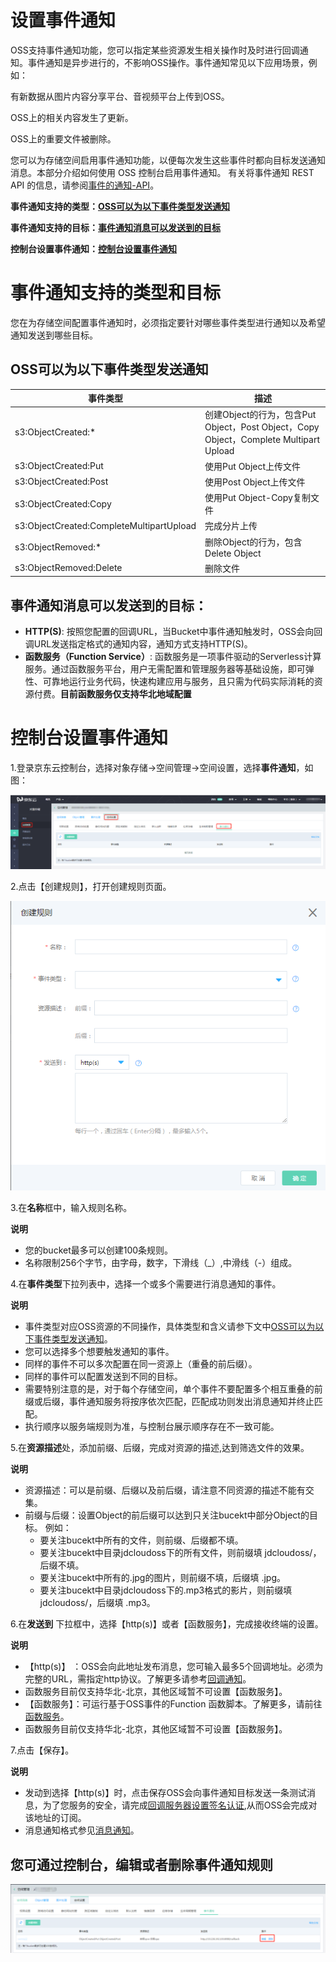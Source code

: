 # 设置事件通知

OSS支持事件通知功能，您可以指定某些资源发生相关操作时及时进行回调通知。事件通知是异步进行的，不影响OSS操作。事件通知常见以下应用场景，例如：

有新数据从图片内容分享平台、音视频平台上传到OSS。

OSS上的相关内容发生了更新。

OSS上的重要文件被删除。

您可以为存储空间启用事件通知功能，以便每次发生这些事件时都向目标发送通知消息。本部分介绍如何使用 OSS 控制台启用事件通知。
有关将事件通知 REST API 的信息，请参阅[事件的通知-API](https://docs.jdcloud.com/cn/object-storage-service/callback-notification-2)。

 **事件通知支持的类型：[OSS可以为以下事件类型发送通知](Event-Notifications-1#user-content-1)**
 
 **事件通知支持的目标：[事件通知消息可以发送到的目标](Event-Notifications-1#user-content-2)**
 
 **控制台设置事件通知：[控制台设置事件通知](Event-Notifications-1#user-content-3)**
 

# 事件通知支持的类型和目标

您在为存储空间配置事件通知时，必须指定要针对哪些事件类型进行通知以及希望通知发送到哪些目标。

<div id="user-content-1"></div>

## OSS可以为以下事件类型发送通知

事件类型|描述
---|---
s3:ObjectCreated:* |创建Object的行为，包含Put Object，Post Object，Copy Object，Complete Multipart Upload
s3:ObjectCreated:Put |使用Put Object上传文件
s3:ObjectCreated:Post |使用Post Object上传文件
s3:ObjectCreated:Copy |使用Put Object-Copy复制文件
s3:ObjectCreated:CompleteMultipartUpload |完成分片上传
s3:ObjectRemoved:* |删除Object的行为，包含Delete Object
s3:ObjectRemoved:Delete |删除文件

<div id="user-content-1"></div>

## 事件通知消息可以发送到的目标：

*  **HTTP(S)**: 按照您配置的回调URL，当Bucket中事件通知触发时，OSS会向回调URL发送指定格式的通知内容，通知方式支持HTTP(S)。
*  **函数服务（Function Service）**: 函数服务是一项事件驱动的Serverless计算服务。通过函数服务平台，用户无需配置和管理服务器等基础设施，即可弹性、可靠地运行业务代码，快速构建应用与服务，且只需为代码实际消耗的资源付费。**目前函数服务仅支持华北地域配置**

<div id="user-content-3"></div>

# 控制台设置事件通知

1.登录京东云控制台，选择对象存储->空间管理->空间设置，选择**事件通知**，如图：

 ![事件通知](../../../../image/Object-Storage-Service/OSS-148.png)
 
 2.点击【创建规则】，打开创建规则页面。
 
 ![事件通知](../../../../image/Object-Storage-Service/OSS-149.png)
 
 3.在**名称**框中，输入规则名称。
 
 **说明**
 
 * 您的bucket最多可以创建100条规则。
 * 名称限制256个字节，由字母，数字，下滑线（_）,中滑线（-）组成。
 
 4.在**事件类型**下拉列表中，选择一个或多个需要进行消息通知的事件。
 
**说明**

* 事件类型对应OSS资源的不同操作，具体类型和含义请参下文中[OSS可以为以下事件类型发送通知](Event-Notifications-1#user-content-1)。
* 您可以选择多个想要触发通知的事件。
* 同样的事件不可以多次配置在同一资源上（重叠的前后缀）。
* 同样的事件可以配置发送到不同的目标。
* 需要特别注意的是，对于每个存储空间，单个事件不要配置多个相互重叠的前缀或后缀，事件通知服务将按序依次匹配，匹配成功则发出消息通知并终止匹配。
* 执行顺序以服务端规则为准，与控制台展示顺序存在不一致可能。

5.在**资源描述**处，添加前缀、后缀，完成对资源的描述,达到筛选文件的效果。

**说明**

* 资源描述：可以是前缀、后缀以及前后缀，请注意不同资源的描述不能有交集。
* 前缀与后缀：设置Object的前后缀可以达到只关注bucekt中部分Object的目标。
      例如：
   -  要关注bucekt中所有的文件，则前缀、后缀都不填。
   -  要关注bucekt中目录jdcloudoss下的所有文件，则前缀填 jdcloudoss/，后缀不填。
   -  要关注bucekt中所有的.jpg的图片，则前缀不填，后缀填 .jpg。
   -  要关注bucekt中目录jdcloudoss下的.mp3格式的影片，则前缀填 jdcloudoss/，后缀填 .mp3。
   
 6.在**发送到** 下拉框中，选择【http(s)】或者【函数服务】，完成接收终端的设置。
 
**说明**

* 【http(s)】 ：OSS会向此地址发布消息，您可输入最多5个回调地址。必须为完整的URL，需指定http协议。了解更多请参考[回调通知](https://docs.jdcloud.com/cn/object-storage-service/callback-notification-2)。
*  函数服务目前仅支持华北-北京，其他区域暂不可设置【函数服务】。
* 【函数服务】：可运行基于OSS事件的Function 函数脚本。了解更多，请前往[函数服务](https://www.jdcloud.com/cn/products/function-service)。
*  函数服务目前仅支持华北-北京，其他区域暂不可设置【函数服务】。

7.点击【保存】。

**说明**
* 发动到选择【http(s)】时，点击保存OSS会向事件通知目标发送一条测试消息，为了您服务的安全，请完成[回调服务器设置签名认证](https://docs.jdcloud.com/cn/object-storage-service/setting-signature-authentication-for-callback-server),从而OSS会完成对该地址的订阅。
* 消息通知格式参见[消息通知](https://docs.jdcloud.com/cn/object-storage-service/callback-notification-2)。

## 您可通过控制台，编辑或者删除事件通知规则

 ![事件通知修改](../../../../image/Object-Storage-Service/OSS-150.png)









